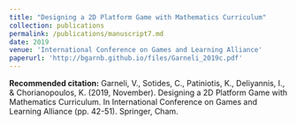 ```yaml
---
title: "Designing a 2D Platform Game with Mathematics Curriculum"
collection: publications
permalink: /publications/manuscript7.md
date: 2019
venue: 'International Conference on Games and Learning Alliance'
paperurl: 'http://bgarnb.github.io/files/Garneli_2019c.pdf'
---
```


<b> Recommended citation:</b> Garneli, V., Sotides, C., Patiniotis, K., Deliyannis, I., & Chorianopoulos, K. (2019, November). Designing a 2D Platform Game with Mathematics Curriculum. In International Conference on Games and Learning Alliance (pp. 42-51). Springer, Cham.
